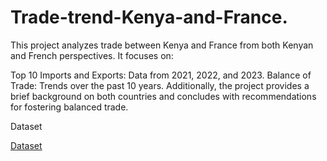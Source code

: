 # Trade-trend-Kenya-and-France.
This project analyzes trade between Kenya and France from both Kenyan and French perspectives. It focuses on:

Top 10 Imports and Exports: Data from 2021, 2022, and 2023.
Balance of Trade: Trends over the past 10 years.
Additionally, the project provides a brief background on both countries and concludes with recommendations for fostering balanced trade.


Dataset

<a href="ttps://www.trademap.org/Bilateral_TS.aspx?nvpm=1%7c404%7c%7c251%7c%7cTOTAL%7c%7c%7c2%7c1%7c1%7c2%7c2%7c1%7c1%7c1%7c1%7c1">Dataset</a>
